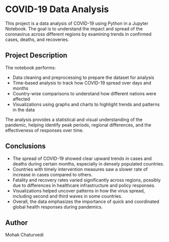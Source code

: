 # COVID-19 Data Analysis

This project is a data analysis of COVID-19 using Python in a Jupyter Notebook. The goal is to understand the impact and spread of the coronavirus across different regions by examining trends in confirmed cases, deaths, and recoveries.

## Project Description

The notebook performs:
- Data cleaning and preprocessing to prepare the dataset for analysis
- Time-based analysis to track how COVID-19 spread over days and months
- Country-wise comparisons to understand how different nations were affected
- Visualizations using graphs and charts to highlight trends and patterns in the data

The analysis provides a statistical and visual understanding of the pandemic, helping identify peak periods, regional differences, and the effectiveness of responses over time.

## Conclusions

- The spread of COVID-19 showed clear upward trends in cases and deaths during certain months, especially in densely populated countries.
- Countries with timely intervention measures saw a slower rate of increase in cases compared to others.
- Fatality and recovery rates varied significantly across regions, possibly due to differences in healthcare infrastructure and policy responses.
- Visualizations helped uncover patterns in how the virus spread, including second and third waves in some countries.
- Overall, the data emphasizes the importance of quick and coordinated global health responses during pandemics.

## Author

Mohak Chaturvedi
